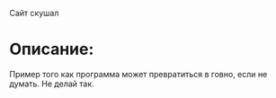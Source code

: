 Сайт скушал
# Описание:
Пример того как программа может превратиться в говно, если не думать. Не делай так.